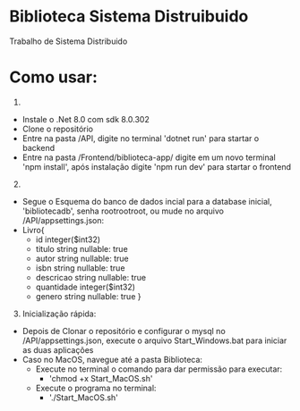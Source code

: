 # Biblioteca Sistema Distruibuido
 Trabalho de Sistema Distribuido

# Como usar:
1)
 - Instale o .Net 8.0 com sdk 8.0.302
 - Clone o repositório
 - Entre na pasta /API, digite no terminal 'dotnet run' para startar o backend
 - Entre na pasta /Frontend/biblioteca-app/ digite em um novo terminal 'npm install', após instalação digite 'npm run dev' para startar o frontend

2)
 - Segue o Esquema do banco de dados incial para a database inicial, 'bibliotecadb', senha rootrootroot, ou mude no arquivo /API/appsettings.json:
  - Livro{
    - id	integer($int32)
    - titulo	string nullable: true
    - autor	string nullable: true
    - isbn	string nullable: true
    - descricao	string nullable: true
    - quantidade	integer($int32)
    - genero	string nullable: true
   } 

3) Inicialização rápida:
  - Depois de Clonar o repositório e configurar o mysql no /API/appsettings.json, execute o arquivo Start_Windows.bat para iniciar as duas aplicações
  - Caso no MacOS, navegue até a pasta Biblioteca: 
    - Execute no terminal o comando para dar permissão para executar:
      - 'chmod +x Start_MacOS.sh'
    - Execute o programa no terminal: 
      - './Start_MacOS.sh' 
